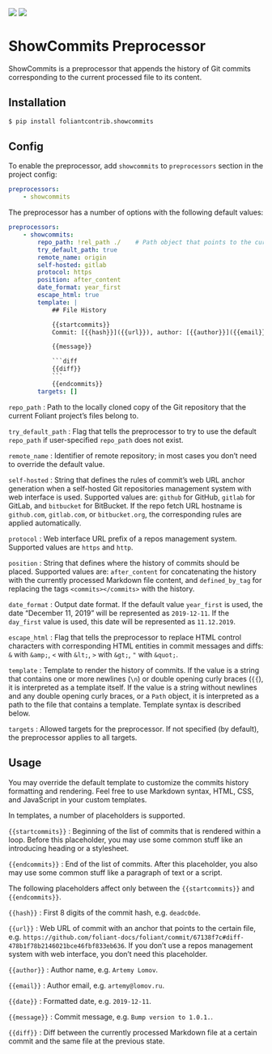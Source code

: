 [![](https://img.shields.io/pypi/v/foliantcontrib.showcommits.svg)](https://pypi.org/project/foliantcontrib.showcommits/) [![](https://img.shields.io/github/v/tag/foliant-docs/foliantcontrib.showcommits.svg?label=GitHub)](https://github.com/foliant-docs/foliantcontrib.showcommits)

# ShowCommits Preprocessor

ShowCommits is a preprocessor that appends the history of Git commits corresponding to the current processed file to its content.

## Installation

```bash
$ pip install foliantcontrib.showcommits
```

## Config

To enable the preprocessor, add `showcommits` to `preprocessors` section in the project config:

```yaml
preprocessors:
    - showcommits
```

The preprocessor has a number of options with the following default values:

~~~yaml
preprocessors:
    - showcommits:
        repo_path: !rel_path ./    # Path object that points to the current Foliant project’s top-level (“root”) directory when the preprocessor initializes
        try_default_path: true
        remote_name: origin
        self-hosted: gitlab
        protocol: https
        position: after_content
        date_format: year_first
        escape_html: true
        template: |
            ## File History

            {{startcommits}}
            Commit: [{{hash}}]({{url}}), author: [{{author}}]({{email}}), date: {{date}}

            {{message}}

            ```diff
            {{diff}}
            ```
            {{endcommits}}
        targets: []
~~~

`repo_path`
:   Path to the locally cloned copy of the Git repository that the current Foliant project’s files belong to.

`try_default_path`
:   Flag that tells the preprocessor to try to use the default `repo_path` if user-specified `repo_path` does not exist.

`remote_name`
:   Identifier of remote repository; in most cases you don’t need to override the default value.

`self-hosted`
:   String that defines the rules of commit’s web URL anchor generation when a self-hosted Git repositories management system with web interface is used. Supported values are: `github` for GitHub, `gitlab` for GitLab, and `bitbucket` for BitBucket. If the repo fetch URL hostname is `github.com`, `gitlab.com`, or `bitbucket.org`, the corresponding rules are applied automatically.

`protocol`
:   Web interface URL prefix of a repos management system. Supported values are `https` and `http`.

`position`
:   String that defines where the history of commits should be placed. Supported values are: `after_content` for concatenating the history with the currently processed Markdown file content, and `defined_by_tag` for replacing the tags `<commits></commits>` with the history.

`date_format`
:   Output date format. If the default value `year_first` is used, the date “December 11, 2019” will be represented as `2019-12-11`. If the `day_first` value is used, this date will be represented as `11.12.2019`.

`escape_html`
:   Flag that tells the preprocessor to replace HTML control characters with corresponding HTML entities in commit messages and diffs: `&` with `&amp;`, `<` with `&lt;`, `>` with `&gt;`, `"` with `&quot;`.

`template`
:   Template to render the history of commits. If the value is a string that contains one or more newlines (`\n`) or double opening curly braces (`{{`), it is interpreted as a template itself. If the value is a string without newlines and any double opening curly braces, or a `Path` object, it is interpreted as a path to the file that contains a template. Template syntax is described below.

`targets`
:   Allowed targets for the preprocessor. If not specified (by default), the preprocessor applies to all targets.

## Usage

You may override the default template to customize the commits history formatting and rendering. Feel free to use Markdown syntax, HTML, CSS, and JavaScript in your custom templates.

In templates, a number of placeholders is supported.

`{{startcommits}}`
:   Beginning of the list of commits that is rendered within a loop. Before this placeholder, you may use some common stuff like an introducing heading or a stylesheet.

`{{endcommits}}`
:   End of the list of commits. After this placeholder, you also may use some common stuff like a paragraph of text or a script.

The following placeholders affect only between the `{{startcommits}}` and `{{endcommits}}`.

`{{hash}}`
:   First 8 digits of the commit hash, e.g. `deadc0de`.

`{{url}}`
:   Web URL of commit with an anchor that points to the certain file, e.g. `https://github.com/foliant-docs/foliant/commit/67138f7c#diff-478b1f78b2146021bce46fbf833eb636`. If you don’t use a repos management system with web interface, you don’t need this placeholder.

`{{author}}`
:   Author name, e.g. `Artemy Lomov`.

`{{email}}`
:   Author email, e.g. `artemy@lomov.ru`.

`{{date}}`
:   Formatted date, e.g. `2019-12-11`.

`{{message}}`
:   Commit message, e.g. `Bump version to 1.0.1.`.

`{{diff}}`
:   Diff between the currently processed Markdown file at a certain commit and the same file at the previous state.
